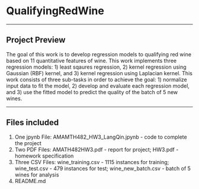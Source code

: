 # QualifyingRedWine
___
## Project Preview
The goal of this work is to develop regression models to qualifying red wine based on 11 quantitative
features of wine. This work implements three regression models: 1) least sqaures regression, 2) kernel
regression using Gaussian (RBF) kernel, and 3) kernel regression using Laplacian kernel. This work consists
of three sub-tasks in order to achieve the goal: 1) normalize input data to fit the model, 2) develop and
evaluate each regression model, and 3) use the fitted model to predict the quality of the batch of 5 new
wines.
___
## Files included
1. One jpynb File: AMAMTH482_HW3_LangQin.jpynb - code to complete the project
2. Two PDF Files: AMATH482HW3.pdf - report for project; HW3.pdf - homework specification
3. Three CSV Files: wine_training.csv - 1115 instances for training; wine_test.csv - 479 instances for test; wine_new_batch.csv - batch of 5 wines for analysis
4. README.md
